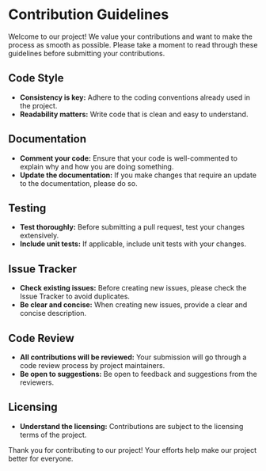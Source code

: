 # Contribution Guidelines

Welcome to our project! We value your contributions and want to make the process as smooth as possible. Please take a moment to read through these guidelines before submitting your contributions.

## Code Style

- **Consistency is key:** Adhere to the coding conventions already used in the project.
- **Readability matters:** Write code that is clean and easy to understand.

## Documentation

- **Comment your code:** Ensure that your code is well-commented to explain why and how you are doing something.
- **Update the documentation:** If you make changes that require an update to the documentation, please do so.

## Testing

- **Test thoroughly:** Before submitting a pull request, test your changes extensively.
- **Include unit tests:** If applicable, include unit tests with your changes.

## Issue Tracker

- **Check existing issues:** Before creating new issues, please check the Issue Tracker to avoid duplicates.
- **Be clear and concise:** When creating new issues, provide a clear and concise description.

## Code Review

- **All contributions will be reviewed:** Your submission will go through a code review process by project maintainers.
- **Be open to suggestions:** Be open to feedback and suggestions from the reviewers.

## Licensing

- **Understand the licensing:** Contributions are subject to the licensing terms of the project.

Thank you for contributing to our project! Your efforts help make our project better for everyone.

